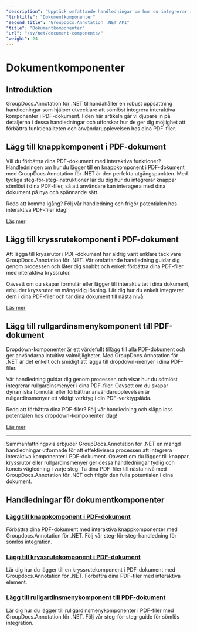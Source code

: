 ```yaml
---
"description": "Upptäck omfattande handledningar om hur du integrerar interaktiva komponenter som knappar, kryssrutor och rullgardinsmenyer i PDF-dokument med GroupDocs.Annotation .NET."
"linktitle": "Dokumentkomponenter"
"second_title": "GroupDocs.Annotation .NET API"
"title": "Dokumentkomponenter"
"url": "/sv/net/document-components/"
"weight": 24
---
```


# Dokumentkomponenter

## Introduktion

GroupDocs.Annotation för .NET tillhandahåller en robust uppsättning handledningar som hjälper utvecklare att sömlöst integrera interaktiva komponenter i PDF-dokument. I den här artikeln går vi djupare in på detaljerna i dessa handledningar och utforskar hur de ger dig möjlighet att förbättra funktionaliteten och användarupplevelsen hos dina PDF-filer.

## Lägg till knappkomponent i PDF-dokument

Vill du förbättra dina PDF-dokument med interaktiva funktioner? Handledningen om hur du lägger till en knappkomponent i PDF-dokument med GroupDocs.Annotation för .NET är den perfekta utgångspunkten. Med tydliga steg-för-steg-instruktioner lär du dig hur du integrerar knappar sömlöst i dina PDF-filer, så att användare kan interagera med dina dokument på nya och spännande sätt.

Redo att komma igång? Följ vår handledning och frigör potentialen hos interaktiva PDF-filer idag!

[Läs mer](./add-button-component-to-pdf/)

## Lägg till kryssrutekomponent i PDF-dokument

Att lägga till kryssrutor i PDF-dokument har aldrig varit enklare tack vare GroupDocs.Annotation för .NET. Vår omfattande handledning guidar dig genom processen och låter dig snabbt och enkelt förbättra dina PDF-filer med interaktiva kryssrutor.

Oavsett om du skapar formulär eller lägger till interaktivitet i dina dokument, erbjuder kryssrutor en mångsidig lösning. Lär dig hur du enkelt integrerar dem i dina PDF-filer och tar dina dokument till nästa nivå.

[Läs mer](./add-checkbox-component-to-pdf/)

## Lägg till rullgardinsmenykomponent till PDF-dokument

Dropdown-komponenter är ett värdefullt tillägg till alla PDF-dokument och ger användarna intuitiva valmöjligheter. Med GroupDocs.Annotation för .NET är det enkelt och smidigt att lägga till dropdown-menyer i dina PDF-filer.

Vår handledning guidar dig genom processen och visar hur du sömlöst integrerar rullgardinsmenyer i dina PDF-filer. Oavsett om du skapar dynamiska formulär eller förbättrar användarupplevelsen är rullgardinsmenyer ett viktigt verktyg i din PDF-verktygslåda.

Redo att förbättra dina PDF-filer? Följ vår handledning och släpp loss potentialen hos dropdown-komponenter idag!

[Läs mer](./add-dropdown-component-to-pdf/)

---

Sammanfattningsvis erbjuder GroupDocs.Annotation för .NET en mängd handledningar utformade för att effektivisera processen att integrera interaktiva komponenter i PDF-dokument. Oavsett om du lägger till knappar, kryssrutor eller rullgardinsmenyer ger dessa handledningar tydlig och koncis vägledning i varje steg. Ta dina PDF-filer till nästa nivå med GroupDocs.Annotation för .NET och frigör den fulla potentialen i dina dokument.
## Handledningar för dokumentkomponenter
### [Lägg till knappkomponent i PDF-dokument](./add-button-component-to-pdf/)
Förbättra dina PDF-dokument med interaktiva knappkomponenter med Groupdocs.Annotation för .NET. Följ vår steg-för-steg-handledning för sömlös integration.
### [Lägg till kryssrutekomponent i PDF-dokument](./add-checkbox-component-to-pdf/)
Lär dig hur du lägger till en kryssrutekomponent i PDF-dokument med Groupdocs.Annotation för .NET. Förbättra dina PDF-filer med interaktiva element.
### [Lägg till rullgardinsmenykomponent till PDF-dokument](./add-dropdown-component-to-pdf/)
Lär dig hur du lägger till rullgardinsmenykomponenter i PDF-filer med GroupDocs.Annotation för .NET. Följ vår steg-för-steg-guide för sömlös integration.